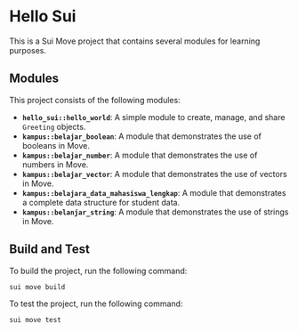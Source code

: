 # Hello Sui

This is a Sui Move project that contains several modules for learning purposes.

## Modules

This project consists of the following modules:

*   **`hello_sui::hello_world`**: A simple module to create, manage, and share `Greeting` objects.
*   **`kampus::belajar_boolean`**: A module that demonstrates the use of booleans in Move.
*   **`kampus::belajar_number`**: A module that demonstrates the use of numbers in Move.
*   **`kampus::belajar_vector`**: A module that demonstrates the use of vectors in Move.
*   **`kampus::belajara_data_mahasiswa_lengkap`**: A module that demonstrates a complete data structure for student data.
*   **`kampus::belanjar_string`**: A module that demonstrates the use of strings in Move.

## Build and Test

To build the project, run the following command:

```
sui move build
```

To test the project, run the following command:

```
sui move test
```
